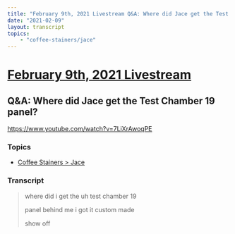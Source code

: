 ```yaml
---
title: "February 9th, 2021 Livestream Q&A: Where did Jace get the Test Chamber 19 panel?"
date: "2021-02-09"
layout: transcript
topics:
    - "coffee-stainers/jace"
---
```

# [February 9th, 2021 Livestream](../2021-02-09.md)
## Q&A: Where did Jace get the Test Chamber 19 panel?
https://www.youtube.com/watch?v=7LiXrAwoqPE

### Topics
* [Coffee Stainers > Jace](../topics/coffee-stainers/jace.md)

### Transcript

> where did i get the uh test chamber 19
> 
> panel behind me i got it custom made
> 
> show off
> 
